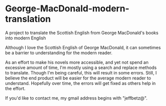 # George-MacDonald-modern-translation
A project to translate the Scottish English from George MacDonald's books into modern English

Although I love the Scottish English of George MacDonald, it can sometimes be a barrier to understanding for the modern reader. 

As an effort to make his novels more accessible, and yet not spend an excessive amount of time, I'm mostly using a search and replace methods to translate. Though I'm being careful, this will result in some errors. Still, I believe the end product will be easier for the average modern reader to understand. Hopefully over time, the errors will get fixed as others help in the effort. 

If you'd like to contact me, my gmail address begins with "jeffbetz@".  